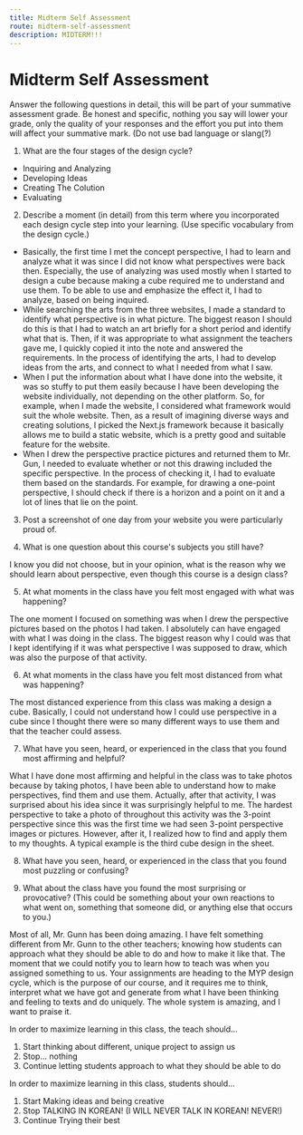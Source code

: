 ```yaml
---
title: Midterm Self Assessment
route: midterm-self-assessment
description: MIDTERM!!!
---
```


# Midterm Self Assessment

Answer the following questions in detail, this will be part of your summative assessment grade. Be honest and specific, nothing you say will lower your grade, only the quality of your responses and the effort you put into them will affect your summative mark. (Do not use bad language or slang(?)

1. What are the four stages of the design cycle?

- Inquiring and Analyzing
- Developing Ideas
- Creating The Colution
- Evaluating

2. Describe a moment (in detail) from this term where you incorporated each design cycle step into your learning. (Use specific vocabulary from the design cycle.)

- Basically, the first time I met the concept perspective, I had to learn and analyze what it was since I did not know what perspectives were back then. Especially, the use of analyzing was used mostly when I started to design a cube because making a cube required me to understand and use them. To be able to use and emphasize the effect it, I had to analyze, based on being inquired.
- While searching the arts from the three websites, I made a standard to identify what perspective is in what picture. The biggest reason I should do this is that I had to watch an art briefly for a short period and identify what that is. Then, if it was appropriate to what assignment the teachers gave me, I quickly copied it into the note and answered the requirements. In the process of identifying the arts, I had to develop ideas from the arts, and connect to what I needed from what I saw.
- When I put the information about what I have done into the website, it was so stuffy to put them easily because I have been developing the website individually, not depending on the other platform. So, for example, when I made the website, I considered what framework would suit the whole website. Then, as a result of imagining diverse ways and creating solutions, I picked the Next.js framework because it basically allows me to build a static website, which is a pretty good and suitable feature for the website.
- When I drew the perspective practice pictures and returned them to Mr. Gun, I needed to evaluate whether or not this drawing included the specific perspective. In the process of checking it, I had to evaluate them based on the standards. For example, for drawing a one-point perspective, I should check if there is a horizon and a point on it and a lot of lines that lie on the point.

3. Post a screenshot of one day from your website you were particularly proud of.

4. What is one question about this course's subjects you still have?

I know you did not choose, but in your opinion, what is the reason why we should learn about perspective, even though this course is a design class?

5. At what moments in the class have you felt most engaged with what was happening?

The one moment I focused on something was when I drew the perspective pictures based on the photos I had taken. I absolutely can have engaged with what I was doing in the class. The biggest reason why I could was that I kept identifying if it was what perspective I was supposed to draw, which was also the purpose of that activity.

6. At what moments in the class have you felt most distanced from what was happening?

The most distanced experience from this class was making a design a cube. Basically, I could not understand how I could use perspective in a cube since I thought there were so many different ways to use them and that the teacher could assess.

7. What have you seen, heard, or experienced in the class that you found most affirming and helpful?

What I have done most affirming and helpful in the class was to take photos because by taking photos, I have been able to understand how to make perspectives, find them and use them. Actually, after that activity, I was surprised about his idea since it was surprisingly helpful to me. The hardest perspective to take a photo of throughout this activity was the 3-point perspective since this was the first time we had seen 3-point perspective images or pictures. However, after it, I realized how to find and apply them to my thoughts. A typical example is the third cube design in the sheet.

8. What have you seen, heard, or experienced in the class that you found most puzzling or confusing?

9. What about the class have you found the most surprising or provocative? (This could be something about your own reactions to what went on, something that someone did, or anything else that occurs to you.)

Most of all, Mr. Gunn has been doing amazing. I have felt something different from Mr. Gunn to the other teachers; knowing how students can approach what they should be able to do and how to make it like that. The moment that we could notify you to learn how to teach was when you assigned something to us. Your assignments are heading to the MYP design cycle, which is the purpose of our course, and it requires me to think, interpret what we have got and generate from what I have been thinking and feeling to texts and do uniquely. The whole system is amazing, and I want to praise it.

In order to maximize learning in this class, the teach should…

1. Start thinking about different, unique project to assign us
2. Stop... nothing
3. Continue letting students approach to what they should be able to do

In order to maximize learning in this class, students should…

1. Start Making ideas and being creative
2. Stop TALKING IN KOREAN! (I WILL NEVER TALK IN KOREAN! NEVER!)
3. Continue Trying their best
